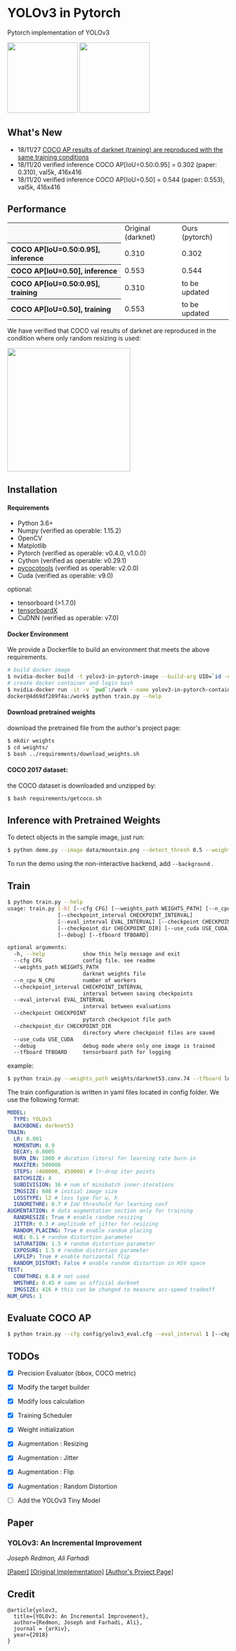 # YOLOv3 in Pytorch
Pytorch implementation of YOLOv3

<p align="left"><img src="data/innsbruck_result.png" height="160"\>  <img src="data/mountain_result.png" height="160"\></p>

## What's New
- 18/11/27 [COCO AP results of darknet (training) are reproduced with the same training conditions](#performance)
- 18/11/20 verified inference COCO AP[IoU=0.50:0.95] = 0.302 (paper: 0.310), val5k, 416x416  
- 18/11/20 verified inference COCO AP[IoU=0.50]  = 0.544 (paper: 0.553), val5k, 416x416

## Performance

<table><tbody>
<tr><th align="left" bgcolor=#f8f8f8> </th>     <td bgcolor=white> Original (darknet) </td><td bgcolor=white> Ours (pytorch) </td></tr>
<tr><th align="left" bgcolor=#f8f8f8> COCO AP[IoU=0.50:0.95], inference</th> <td bgcolor=white> 0.310 </td><td bgcolor=white> 0.302 </td></tr>
<tr><th align="left" bgcolor=#f8f8f8> COCO AP[IoU=0.50],      inference</th> <td bgcolor=white> 0.553 </td><td bgcolor=white> 0.544 </td></tr>
<tr><th align="left" bgcolor=#f8f8f8> COCO AP[IoU=0.50:0.95], training</th> <td bgcolor=white> 0.310 </td><td bgcolor=white> to be updated</td></tr>
<tr><th align="left" bgcolor=#f8f8f8> COCO AP[IoU=0.50],      training</th> <td bgcolor=white> 0.553 </td><td bgcolor=white> to be updated </td></tr>
</table></tbody>

We have verified that COCO val results of darknet are reproduced in the condition where only random resizing is used:
<p align="left"><img src="data/val_comparison.png" height="280"\>

## Installation
#### Requirements

- Python 3.6+
- Numpy (verified as operable: 1.15.2)
- OpenCV
- Matplotlib
- Pytorch (verified as operable: v0.4.0, v1.0.0)
- Cython (verified as operable: v0.29.1)
- [pycocotools](https://pypi.org/project/pycocotools/) (verified as operable: v2.0.0) 
- Cuda (verified as operable: v9.0)

optional:
- tensorboard (>1.7.0)
- [tensorboardX](https://github.com/lanpa/tensorboardX)
- CuDNN (verified as operable: v7.0)

#### Docker Environment

We provide a Dockerfile to build an environment that meets the above requirements.

```bash
# build docker image
$ nvidia-docker build -t yolov3-in-pytorch-image --build-arg UID=`id -u` -f docker/Dockerfile .
# create docker container and login bash
$ nvidia-docker run -it -v `pwd`:/work --name yolov3-in-pytorch-container yolov3-in-pytorch-image
docker@4d69df209f4a:/work$ python train.py --help
```

#### Download pretrained weights
download the pretrained file from the author's project page:   

```bash
$ mkdir weights
$ cd weights/
$ bash ../requirements/download_weights.sh
```

#### COCO 2017 dataset:
the COCO dataset is downloaded and unzipped by:   

```bash
$ bash requirements/getcoco.sh
```

## Inference with Pretrained Weights

To detect objects in the sample image, just run:
```bash
$ python demo.py --image data/mountain.png --detect_thresh 0.5 --weights_path weights/yolov3.weights
```
To run the demo using the non-interactive backend, add `--background` . 

## Train

```bash
$ python train.py --help
usage: train.py [-h] [--cfg CFG] [--weights_path WEIGHTS_PATH] [--n_cpu N_CPU]
                [--checkpoint_interval CHECKPOINT_INTERVAL]
                [--eval_interval EVAL_INTERVAL] [--checkpoint CHECKPOINT]
                [--checkpoint_dir CHECKPOINT_DIR] [--use_cuda USE_CUDA]
                [--debug] [--tfboard TFBOARD]

optional arguments:
  -h, --help            show this help message and exit
  --cfg CFG             config file. see readme
  --weights_path WEIGHTS_PATH
                        darknet weights file
  --n_cpu N_CPU         number of workers
  --checkpoint_interval CHECKPOINT_INTERVAL
                        interval between saving checkpoints
  --eval_interval EVAL_INTERVAL
                        interval between evaluations
  --checkpoint CHECKPOINT
                        pytorch checkpoint file path
  --checkpoint_dir CHECKPOINT_DIR
                        directory where checkpoint files are saved
  --use_cuda USE_CUDA
  --debug               debug mode where only one image is trained
  --tfboard TFBOARD     tensorboard path for logging
```
example:   
```bash
$ python train.py --weights_path weights/darknet53.conv.74 --tfboard log
```
The train configuration is written in yaml files located in config folder.
We use the following format:
```yaml
MODEL:
  TYPE: YOLOv3
  BACKBONE: darknet53
TRAIN:
  LR: 0.001
  MOMENTUM: 0.9
  DECAY: 0.0005
  BURN_IN: 1000 # duration (iters) for learning rate burn-in
  MAXITER: 500000
  STEPS: (400000, 450000) # lr-drop iter points
  BATCHSIZE: 4 
  SUBDIVISION: 16 # num of minibatch inner-iterations
  IMGSIZE: 608 # initial image size
  LOSSTYPE: l2 # loss type for w, h
  IGNORETHRE: 0.7 # IoU threshold for learning conf
AUGMENTATION: # data augmentation section only for training
  RANDRESIZE: True # enable random resizing
  JITTER: 0.3 # amplitude of jitter for resizing
  RANDOM_PLACING: True # enable random placing
  HUE: 0.1 # random distortion parameter
  SATURATION: 1.5 # random distortion parameter
  EXPOSURE: 1.5 # random distortion parameter
  LRFLIP: True # enable horizontal flip
  RANDOM_DISTORT: False # enable random distortion in HSV space
TEST:
  CONFTHRE: 0.8 # not used
  NMSTHRE: 0.45 # same as official darknet
  IMGSIZE: 416 # this can be changed to measure acc-speed tradeoff
NUM_GPUS: 1

```

## Evaluate COCO AP

```bash
$ python train.py --cfg config/yolov3_eval.cfg --eval_interval 1 [--ckpt ckpt_path] [--weights_path weights_path]
```

## TODOs
- [x] Precision Evaluator (bbox, COCO metric)
- [x] Modify the target builder
- [x] Modify loss calculation
- [x] Training Scheduler
- [x] Weight initialization
- [x] Augmentation : Resizing
- [x] Augmentation : Jitter
- [x] Augmentation : Flip
- [x] Augmentation : Random Distortion
- [ ] Add the YOLOv3 Tiny Model


## Paper
### YOLOv3: An Incremental Improvement
_Joseph Redmon, Ali Farhadi_ <br>

[[Paper]](https://pjreddie.com/media/files/papers/YOLOv3.pdf) [[Original Implementation]](https://github.com/pjreddie/darknet)
[[Author's Project Page]](https://pjreddie.com/darknet/yolo/)  

## Credit
```
@article{yolov3,
  title={YOLOv3: An Incremental Improvement},
  author={Redmon, Joseph and Farhadi, Ali},
  journal = {arXiv},
  year={2018}
}
```
